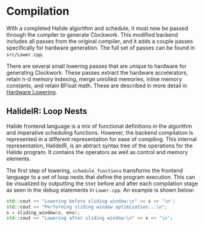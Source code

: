 # Compilation
With a completed Halide algorithm and schedule, it must now be passed through
the compiler to generate Clockwork. This modified backend includes all passes
from the original compiler, and it adds a couple passes specifically for
hardware generation. The full set of passes can be found in `src/Lower.cpp`.

There are several small lowering passes that are unique to hardware for generating
Clockwork. These passes extract the hardware accelerators, retain n-d memory indexing,
merge unrolled memories, inline memory constants, and retain BFloat math.
These are described in more detail in [Hardware Lowering](hardware-lowering.md).

## HalideIR: Loop Nests
Halide frontend language is a mix of functional definitions in the algorithm
and imperative scheduling functions. However, the backend compilation is 
represented in a different representation for ease of compiling. This 
internal representation, HalideIR, is an abtract syntax tree of the operations
for the Halide program. It contains the operators as well as control and 
memory elements.

The first step of lowering, `schedule_functions` transforms the frontend
language to a set of loop nests that define the program execution. This
can be visualized by outputting the `Stmt` before and after each compilation
stage as seen in the debug statements in `Lower.cpp`. An example is shown
below:
```C++
std::cout << "Lowering before sliding window:\n" << s << '\n';
std::cout << "Performing sliding window optimization...\n";
s = sliding_window(s, env);
std::cout << "Lowering after sliding window:\n" << s << '\n';
```
